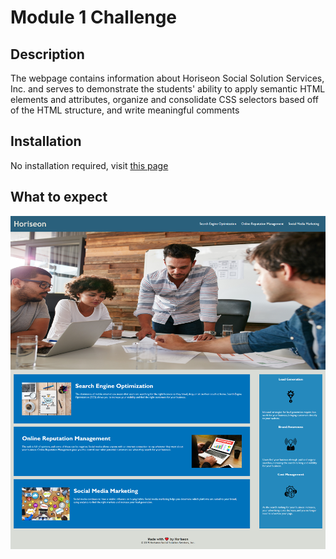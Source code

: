 # Module 1 Challenge

## Description

The webpage contains information about Horiseon Social Solution Services, Inc. and serves to demonstrate the students' ability to apply semantic HTML elements and attributes, organize and consolidate CSS selectors based off of the HTML structure, and write meaningful comments

## Installation

No installation required, visit [this page](https://jdperson.github.io/horiseon-promo-homepage/)

## What to expect

![Webpage Screenshot](./assets/images/FireShot%20Capture%20003%20-%20Horiseon%20-%20Home%20-%20jdperson.github.io.png)
